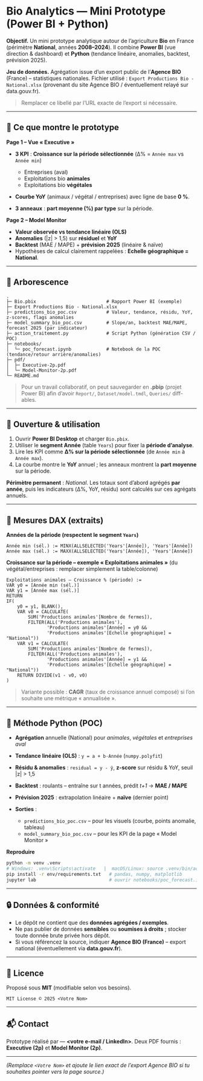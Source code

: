 # Bio Analytics — Mini Prototype (Power BI + Python)

**Objectif.** Un mini prototype analytique autour de l’agriculture **Bio** en France (périmètre **National**, années **2008–2024**).
Il combine **Power BI** (vue direction & dashboard) et **Python** (tendance linéaire, anomalies, backtest, prévision 2025).

**Jeu de données.** Agrégation issue d’un export public de l’**Agence BIO** (France) – statistiques nationales.
Fichier utilisé : `Export Productions Bio - National.xlsx` (provenant du site Agence BIO / éventuellement relayé sur data.gouv.fr).

> Remplacer ce libellé par l’URL exacte de l’export si nécessaire.

---

## 🔎 Ce que montre le prototype

**Page 1 – Vue « Executive »**

* **3 KPI** : **Croissance sur la période sélectionnée** (Δ% = `Année max` vs `Année min`)

  * Entreprises (aval)
  * Exploitations bio **animales**
  * Exploitations bio **végétales**
* **Courbe YoY** (animaux / végétal / entreprises) avec ligne de base **0 %**.
* **3 anneaux** : **part moyenne (%) par type** sur la période.

**Page 2 – Model Monitor**

* **Valeur observée vs tendance linéaire (OLS)**
* **Anomalies** (|z| > 1,5) sur **résiduel** et **YoY**
* **Backtest** (MAE / MAPE) + **prévision 2025** (linéaire & naïve)
* Hypothèses de calcul clairement rappelées : **Echelle géographique = National**.

---

## 📁 Arborescence

```
.
├─ Bio.pbix                          # Rapport Power BI (exemple)
├─ Export Productions Bio - National.xlsx
├─ predictions_bio_poc.csv           # Valeur, tendance, résidu, YoY, z-scores, flags anomalies
├─ model_summary_bio_poc.csv         # Slope/an, backtest MAE/MAPE, forecast 2025 (par indicateur)
├─ action_traitement.py              # Script Python (génération CSV / POC)
├─ notebooks/
│  └─ poc_forecast.ipynb             # Notebook de la POC (tendance/retour arrière/anomalies)
├─ pdf/
│  ├─ Executive-2p.pdf
│  └─ Model-Monitor-2p.pdf
└─ README.md
```

> Pour un travail collaboratif, on peut sauvegarder en **.pbip** (projet Power BI) afin d’avoir `Report/`, `Dataset/model.tmdl`, `Queries/` diff-ables.

---

## 🚀 Ouverture & utilisation

1. Ouvrir **Power BI Desktop** et charger `Bio.pbix`.
2. Utiliser le **segment Année** (table `Years`) pour fixer la **période d’analyse**.
3. Lire les KPI comme **Δ% sur la période sélectionnée** (de `Année min` à `Année max`).
4. La courbe montre le **YoY** annuel ; les anneaux montrent la **part moyenne** sur la période.

**Périmètre permanent** : *National*. Les totaux sont d’abord agrégés **par année**, puis les indicateurs (Δ%, YoY, résidu) sont calculés sur ces agrégats annuels.

---

## 📐 Mesures DAX (extraits)

**Années de la période (respectent le segment `Years`)**

```DAX
Année min (sél.) := MINX(ALLSELECTED('Years'[Année]), 'Years'[Année])
Année max (sél.) := MAXX(ALLSELECTED('Years'[Année]), 'Years'[Année])
```

**Croissance sur la période – exemple « Exploitations animales »**
(du végétal/entreprises : remplacer simplement la table/colonne)

```DAX
Exploitations animales – Croissance % (période) :=
VAR y0 = [Année min (sél.)]
VAR y1 = [Année max (sél.)]
RETURN
IF(
    y0 = y1, BLANK(),
    VAR v0 = CALCULATE(
        SUM('Productions animales'[Nombre de fermes]),
        FILTER(ALL('Productions animales'),
               'Productions animales'[Année] = y0 &&
               'Productions animales'[Echelle géographique] = "National"))
    VAR v1 = CALCULATE(
        SUM('Productions animales'[Nombre de fermes]),
        FILTER(ALL('Productions animales'),
               'Productions animales'[Année] = y1 &&
               'Productions animales'[Echelle géographique] = "National"))
    RETURN DIVIDE(v1 - v0, v0)
)
```

> Variante possible : **CAGR** (taux de croissance annuel composé) si l’on souhaite une métrique « annualisée ».

---

## 🧪 Méthode Python (POC)

* **Agrégation** annuelle (National) pour *animales*, *végétales* et *entreprises aval*
* **Tendance linéaire (OLS)** : `y = a + b·Année` (`numpy.polyfit`)
* **Résidu & anomalies** : `residual = y - ŷ`, **z-score** sur résidu & YoY, seuil |z| > 1,5
* **Backtest** : roulants – entraîne sur  t années, prédit *t+1* → **MAE / MAPE**
* **Prévision 2025** : extrapolation linéaire + **naïve** (dernier point)
* **Sorties** :

  * `predictions_bio_poc.csv` – pour les visuels (courbe, points anomalie, tableau)
  * `model_summary_bio_poc.csv` – pour les KPI de la page « Model Monitor »

**Reproduire**

```bash
python -m venv .venv
# Windows: .venv\Scripts\activate   |  macOS/Linux: source .venv/bin/activate
pip install -r env/requirements.txt   # pandas, numpy, matplotlib
jupyter lab                           # ouvrir notebooks/poc_forecast.ipynb
```

---

## 🔒 Données & conformité

* Le dépôt ne contient que des **données agrégées / exemples**.
* Ne pas publier de données **sensibles** ou **soumises à droits** ; stocker toute donnée brute privée hors dépôt.
* Si vous référencez la source, indiquer **Agence BIO (France)** – export national (éventuellement via **data.gouv.fr**).

---

## 📄 Licence

Proposé sous **MIT** (modifiable selon vos besoins).

```
MIT License © 2025 <Votre Nom>
```

---

## 📬 Contact

Prototype réalisé par **<Votre Nom>** — **\<votre e-mail / LinkedIn>**.
Deux PDF fournis : **Executive (2p)** et **Model Monitor (2p)**.

---

*(Remplace `<Votre Nom>` et ajoute le lien exact de l’export Agence BIO si tu souhaites pointer vers la page source.)*
